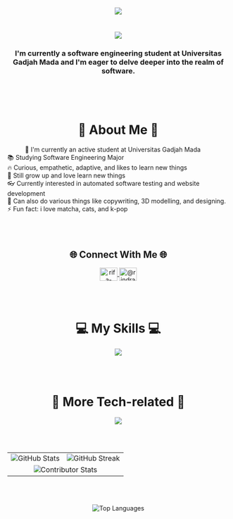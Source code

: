 <h1 align="center">
    <img src="https://readme-typing-svg.herokuapp.com?font=Fira+Code&pause=1000&color=F74CDB&random=false&width=400&lines=Hi+There!!;+I'm+Risma;" />
</h1>

<h1 align="center">
    <img src="https://readme-typing-svg.herokuapp.com?font=Fira+Code&pause=1000&color=F700E8&width=435&lines=Hi+There!;I+am+Risma" />
</h1>

<h3 align="center"> I'm currently a software engineering student at Universitas Gadjah Mada and I'm eager to delve deeper into the realm of software.</h3>

<br>
<br>
<br>


<h1 align="center">💫 About Me 💫</h1>
<p style="text-indent: 40px">
  🔭 I'm currently an active student at Universitas Gadjah Mada<br>
  📚 Studying Software Engineering Major<br>
  🔥 Curious, empathetic, adaptive, and likes to learn new things <br>
  🌱 Still grow up and love learn new things<br>👓 Currently interested in automated software testing and website development<br>
  🤝 Can also do various things like copywriting, 3D modelling, and designing. <br>
  ⚡ Fun fact: i love matcha, cats, and k-pop </p>

<br>
<br>

<div align="center">
    <h2>🌐 Connect With Me 🌐</h2>
    <p>
        <a href="https://www.linkedin.com/in/rismasaputri/" target="blank">
            <img align="center" src="https://raw.githubusercontent.com/rahuldkjain/github-profile-readme-generator/master/src/images/icons/Social/linked-in-alt.svg" alt="rifa-indra-setiawan-b311a424a" height="30" width="40" />
        </a>
        <a href="https://www.instagram.com/imrismaa" target="blank">
            <img align="center" src="https://raw.githubusercontent.com/rahuldkjain/github-profile-readme-generator/master/src/images/icons/Social/instagram.svg" alt="@rindraset" height="30" width="40" />
        </a>
    </p>
</div>

<br>
<br>


<div align="center">
    <h1>💻 My Skills 💻</h1>
  <p align="center">
  <a href="https://skillicons.dev">
    <img src="https://skillicons.dev/icons?i=androidstudio,bootstrap,css,firebase,html,java,js,kotlin,laravel,mysql,php,py,selenium&perline=7" />
  </a>
</p>
</div>

<br>
<br>

<div align="center">
    <h1>🚀 More Tech-related 🚀</h1>
  <p align="center">
  <a href="https://skillicons.dev">
    <img src="https://skillicons.dev/icons?i=ai,blender,discord,figma,git,github,idea,vscode&perline=8" />
  </a>
</p>
</div>

<br>
<br>

<table style="border: none;">
  <tr style="border: none;">
    <td style="border: none;"><img src="https://github-readme-stats.vercel.app/api?username=imrismaa&theme=tokyonight&hide_border=false&include_all_commits=false&count_private=false" alt="GitHub Stats" /></td>
    <td style="border: none;"><img src="https://github-readme-streak-stats.herokuapp.com/?user=imrismaa&theme=tokyonight&hide_border=false" alt="GitHub Streak" /></td>
  </tr>
  <tr style="border: none;">
    <td colspan="2" align="center" style="border: none;"><img src="https://github-contributor-stats.vercel.app/api?username=imrismaa&limit=5&theme=tokyonight&combine_all_yearly_contributions=true" alt="Contributor Stats" /></td>
  </tr>
  </tr>
</table>

<br>
<br>


<p align="center""><img src="https://github-readme-stats.vercel.app/api/top-langs/?username=imrismaa&theme=tokyonight&hide_border=false&include_all_commits=false&count_private=false&layout=compact" alt="Top Languages" /></p>
